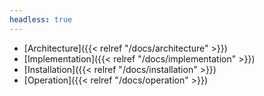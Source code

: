 ```yaml
---
headless: true
---
```


- [Architecture]({{< relref "/docs/architecture" >}})
- [Implementation]({{< relref "/docs/implementation" >}})
- [Installation]({{< relref "/docs/installation" >}})
- [Operation]({{< relref "/docs/operation" >}})
<br />
